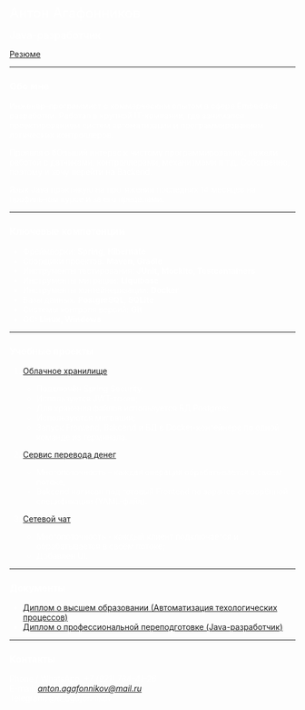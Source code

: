 <font color = ffffff>
<font size = 5>Антон Агафонников</font>

<font size = 4>Java-разработчик</font>

[Резюме]()

---

### **Обо мне**
Инженер-программист с коммерческим опытом в сфере Embedded разработки.  Работал в крупной IT-компании, где занимался проектированием систем автоматизации и программированием логических контроллеров.  

Проявляю бОльший интерес к чистому программированию, нежели работой с датчиками, контроллерами, механизмами и т.д. Собственно, поэтому и хочу перейти на Backend.  

Язык Java практикую на протяжении последних 14 месяцев на профильном курсе и за его пределами.

---

### **Ключевые компетенции**
- Фреймворки: **Spring, Hibernate**  
- Сборщики проектов: **Maven, Gradle**  
- Инструменты тестирования: **JUnit, Mockito, Testcontainers**  
- Инструменты миграции: **Liquibase**  
- Инструменты контейнеризации: **Docker**  
- Базы данных: **PostgreSQL, SQLite**  
- Системы контроля версий: **Git**  
- ОС: **Linux, Windows**  

---

### **Учебные проекты**
1. [Облачное хранилище](https://github.com/AntonAgafonnikov/cloud_storage)  
   - Подключён Spring Security;
   - Используется JWT-токен;
   - Для хранения файлов используется БД Postgres;
   - Используются миграции;
   - Запуск Frontend, Bakcend и БД в Docker-контейнере по одной команде из терминала.
2. [Сервис перевода денег](https://github.com/AntonAgafonnikov/course_project_money_transfer)  
   - Многопоточность - каждая операция обрабатывается в своём потоке;
   - Bakcend написан под готовый Frontend по заранее оговорённой спецификации (YAML-файл).
   
3. [Сетевой чат](https://github.com/AntonAgafonnikov/course_project_2_network_chat)  
   - Многопоточность - каждый клиент подключается и обрабатывается в своём потоке;
   - Добавлен UI.

---

### **Документы**
- [Диплом о высшем образовании (Автоматизация техологических процессов)]()  
- [Диплом о профессиональной переподготовке (Java-разработчик)]()

---

### **Контакты**
Phone / WhatsApp: *+7 (921) 784-41-26*  
E-mail: *anton.agafonnikov@mail.ru*  
Telegram: *@a_agafonnikov* 
